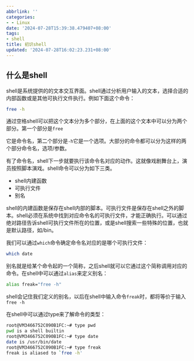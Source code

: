 ```yaml
---
abbrlink: ''
categories:
- - Linux
date: '2024-07-28T15:39:38.479407+08:00'
tags:
- shell
title: 初识shell
updated: '2024-07-28T16:02:23.231+08:00'
---
```

## 什么是shell

shell是系统提供的的文本交互界面。shell通过分析用户输入的文本，选择合适的内部函数或是其他可执行文件执行。例如下面这个命令：

```bash
free -h
```

<!-- more -->

通过空格shell可以把这个文本分为多个部分，在上面的这个文本中可以分为两个部分。第一个部分是`free`

它是命令名，第二个部分是`-h`它是一个选项。大部分的命令都可以分为这样的两个部分命令名，选项/参数。

有了命令名，shell下一步就要执行该命令名对应的动作。这就像戏剧舞台上，演员按照脚本演戏。shell命令可以分为如下三类。

- shell内建函数
- 可执行文件
- 别名

shell的内建函数是保存在shell内部的脚本。可执行文件是保存在shell之外的脚本。shell必须在系统中找到对应命令名的可执行文件，才能正确执行。可以通过绝对路径告诉shell可执行文件所在的位置，或是shell搜索一些特殊的位置，也就是默认路径，如/bin。

我们可以通过`which`命令确定命令名对应的是哪个可执行文件：

```bash
which date
```

别名就是给某个命令起的一个简称，之后shell就可以它通过这个简称调用对应的命令。在shell中可以通过`alias`来定义别名：

```bash
alias freak="free -h"
```

shell会记住我们定义的别名，以后在shell中输入命令`freak`时，都将等价于输入`free -h`

在shell中可以通过type来了解命令的类型：

```bash
root@VM3466752C090B1FC:~# type pwd
pwd is a shell builtin
root@VM3466752C090B1FC:~# type date
date is /usr/bin/date
root@VM3466752C090B1FC:~# type freak
freak is aliased to `free -h'

```
